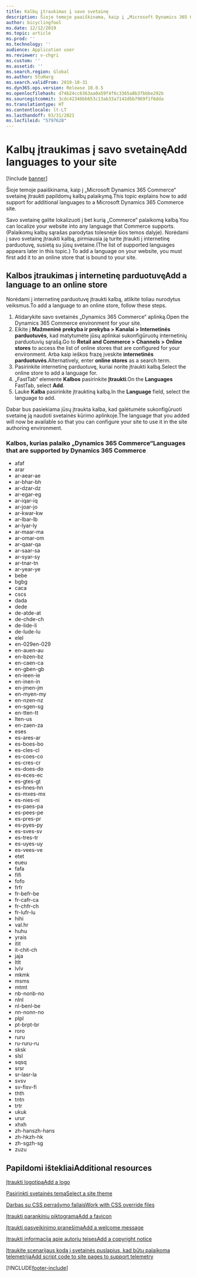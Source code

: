 ```yaml
---
title: Kalbų įtraukimas į savo svetainę
description: Šioje temoje paaiškinama, kaip į „Microsoft Dynamics 365 Commerce“ svetainę įtraukti papildomų kalbų palaikymą.
author: bicyclingfool
ms.date: 12/12/2019
ms.topic: article
ms.prod: ''
ms.technology: ''
audience: Application user
ms.reviewer: v-chgri
ms.custom: ''
ms.assetid: ''
ms.search.region: Global
ms.author: StuHarg
ms.search.validFrom: 2019-10-31
ms.dyn365.ops.version: Release 10.0.5
ms.openlocfilehash: d74b24cc6363aa0a59f4f6c3365a8b37bbbe292b
ms.sourcegitcommit: 3cdc42346bb653c13ab33a7142dbb7969f1f6dda
ms.translationtype: HT
ms.contentlocale: lt-LT
ms.lasthandoff: 03/31/2021
ms.locfileid: "5797628"
---
```

# <a name="add-languages-to-your-site"></a><span data-ttu-id="29222-103">Kalbų įtraukimas į savo svetainę</span><span class="sxs-lookup"><span data-stu-id="29222-103">Add languages to your site</span></span>

[!include [banner](includes/banner.md)]

<span data-ttu-id="29222-104">Šioje temoje paaiškinama, kaip į „Microsoft Dynamics 365 Commerce“ svetainę įtraukti papildomų kalbų palaikymą.</span><span class="sxs-lookup"><span data-stu-id="29222-104">This topic explains how to add support for additional languages to a Microsoft Dynamics 365 Commerce site.</span></span>

<span data-ttu-id="29222-105">Savo svetainę galite lokalizuoti į bet kurią „Commerce“ palaikomą kalbą.</span><span class="sxs-lookup"><span data-stu-id="29222-105">You can localize your website into any language that Commerce supports.</span></span> <span data-ttu-id="29222-106">(Palaikomų kalbų sąrašas parodytas tolesnėje šios temos dalyje). Norėdami į savo svetainę įtraukti kalbą, pirmiausia ją turite įtraukti į internetinę parduotuvę, susietą su jūsų svetaine.</span><span class="sxs-lookup"><span data-stu-id="29222-106">(The list of supported languages appears later in this topic.) To add a language on your website, you must first add it to an online store that is bound to your site.</span></span>

## <a name="add-a-language-to-an-online-store"></a><span data-ttu-id="29222-107">Kalbos įtraukimas į internetinę parduotuvę</span><span class="sxs-lookup"><span data-stu-id="29222-107">Add a language to an online store</span></span>

<span data-ttu-id="29222-108">Norėdami į internetinę parduotuvę įtraukti kalbą, atlikite toliau nurodytus veiksmus.</span><span class="sxs-lookup"><span data-stu-id="29222-108">To add a language to an online store, follow these steps.</span></span>

1. <span data-ttu-id="29222-109">Atidarykite savo svetainės „Dynamics 365 Commerce“ aplinką.</span><span class="sxs-lookup"><span data-stu-id="29222-109">Open the Dynamics 365 Commerce environment for your site.</span></span>
1. <span data-ttu-id="29222-110">Eikite į **Mažmeninė prekyba ir prekyba \> Kanalai \> Internetinės parduotuvės**, kad matytumėte jūsų aplinkai sukonfigūruotų internetinių parduotuvių sąrašą.</span><span class="sxs-lookup"><span data-stu-id="29222-110">Go to **Retail and Commerce \> Channels \> Online stores** to access the list of online stores that are configured for your environment.</span></span> <span data-ttu-id="29222-111">Arba kaip ieškos frazę įveskite **internetinės parduotuvės**.</span><span class="sxs-lookup"><span data-stu-id="29222-111">Alternatively, enter **online stores** as a search term.</span></span>
1. <span data-ttu-id="29222-112">Pasirinkite internetinę parduotuvę, kuriai norite įtraukti kalbą.</span><span class="sxs-lookup"><span data-stu-id="29222-112">Select the online store to add a language for.</span></span>
1. <span data-ttu-id="29222-113">„FastTab“ elemente **Kalbos** pasirinkite **Įtraukti**.</span><span class="sxs-lookup"><span data-stu-id="29222-113">On the **Languages** FastTab, select **Add**.</span></span>
1. <span data-ttu-id="29222-114">Lauke **Kalba** pasirinkite įtrauktiną kalbą.</span><span class="sxs-lookup"><span data-stu-id="29222-114">In the **Language** field, select the language to add.</span></span>

<span data-ttu-id="29222-115">Dabar bus pasiekiama jūsų įtraukta kalba, kad galėtumėte sukonfigūruoti svetainę ją naudoti svetainės kūrimo aplinkoje.</span><span class="sxs-lookup"><span data-stu-id="29222-115">The language that you added will now be available so that you can configure your site to use it in the site authoring environment.</span></span>

### <a name="languages-that-are-supported-by-dynamics-365-commerce"></a><span data-ttu-id="29222-116">Kalbos, kurias palaiko „Dynamics 365 Commerce“</span><span class="sxs-lookup"><span data-stu-id="29222-116">Languages that are supported by Dynamics 365 Commerce</span></span>

- <span data-ttu-id="29222-117">af</span><span class="sxs-lookup"><span data-stu-id="29222-117">af</span></span>
- <span data-ttu-id="29222-118">ar</span><span class="sxs-lookup"><span data-stu-id="29222-118">ar</span></span>
- <span data-ttu-id="29222-119">ar-ae</span><span class="sxs-lookup"><span data-stu-id="29222-119">ar-ae</span></span>
- <span data-ttu-id="29222-120">ar-bh</span><span class="sxs-lookup"><span data-stu-id="29222-120">ar-bh</span></span>
- <span data-ttu-id="29222-121">ar-dz</span><span class="sxs-lookup"><span data-stu-id="29222-121">ar-dz</span></span>
- <span data-ttu-id="29222-122">ar-eg</span><span class="sxs-lookup"><span data-stu-id="29222-122">ar-eg</span></span>
- <span data-ttu-id="29222-123">ar-iq</span><span class="sxs-lookup"><span data-stu-id="29222-123">ar-iq</span></span>
- <span data-ttu-id="29222-124">ar-jo</span><span class="sxs-lookup"><span data-stu-id="29222-124">ar-jo</span></span>
- <span data-ttu-id="29222-125">ar-kw</span><span class="sxs-lookup"><span data-stu-id="29222-125">ar-kw</span></span>
- <span data-ttu-id="29222-126">ar-lb</span><span class="sxs-lookup"><span data-stu-id="29222-126">ar-lb</span></span>
- <span data-ttu-id="29222-127">ar-ly</span><span class="sxs-lookup"><span data-stu-id="29222-127">ar-ly</span></span>
- <span data-ttu-id="29222-128">ar-ma</span><span class="sxs-lookup"><span data-stu-id="29222-128">ar-ma</span></span>
- <span data-ttu-id="29222-129">ar-om</span><span class="sxs-lookup"><span data-stu-id="29222-129">ar-om</span></span>
- <span data-ttu-id="29222-130">ar-qa</span><span class="sxs-lookup"><span data-stu-id="29222-130">ar-qa</span></span>
- <span data-ttu-id="29222-131">ar-sa</span><span class="sxs-lookup"><span data-stu-id="29222-131">ar-sa</span></span>
- <span data-ttu-id="29222-132">ar-sy</span><span class="sxs-lookup"><span data-stu-id="29222-132">ar-sy</span></span>
- <span data-ttu-id="29222-133">ar-tn</span><span class="sxs-lookup"><span data-stu-id="29222-133">ar-tn</span></span>
- <span data-ttu-id="29222-134">ar-ye</span><span class="sxs-lookup"><span data-stu-id="29222-134">ar-ye</span></span>
- <span data-ttu-id="29222-135">be</span><span class="sxs-lookup"><span data-stu-id="29222-135">be</span></span>
- <span data-ttu-id="29222-136">bg</span><span class="sxs-lookup"><span data-stu-id="29222-136">bg</span></span>
- <span data-ttu-id="29222-137">ca</span><span class="sxs-lookup"><span data-stu-id="29222-137">ca</span></span>
- <span data-ttu-id="29222-138">cs</span><span class="sxs-lookup"><span data-stu-id="29222-138">cs</span></span>
- <span data-ttu-id="29222-139">da</span><span class="sxs-lookup"><span data-stu-id="29222-139">da</span></span>
- <span data-ttu-id="29222-140">de</span><span class="sxs-lookup"><span data-stu-id="29222-140">de</span></span>
- <span data-ttu-id="29222-141">de-at</span><span class="sxs-lookup"><span data-stu-id="29222-141">de-at</span></span>
- <span data-ttu-id="29222-142">de-ch</span><span class="sxs-lookup"><span data-stu-id="29222-142">de-ch</span></span>
- <span data-ttu-id="29222-143">de-li</span><span class="sxs-lookup"><span data-stu-id="29222-143">de-li</span></span>
- <span data-ttu-id="29222-144">de-lu</span><span class="sxs-lookup"><span data-stu-id="29222-144">de-lu</span></span>
- <span data-ttu-id="29222-145">el</span><span class="sxs-lookup"><span data-stu-id="29222-145">el</span></span>
- <span data-ttu-id="29222-146">en-029</span><span class="sxs-lookup"><span data-stu-id="29222-146">en-029</span></span>
- <span data-ttu-id="29222-147">en-au</span><span class="sxs-lookup"><span data-stu-id="29222-147">en-au</span></span>
- <span data-ttu-id="29222-148">en-bz</span><span class="sxs-lookup"><span data-stu-id="29222-148">en-bz</span></span>
- <span data-ttu-id="29222-149">en-ca</span><span class="sxs-lookup"><span data-stu-id="29222-149">en-ca</span></span>
- <span data-ttu-id="29222-150">en-gb</span><span class="sxs-lookup"><span data-stu-id="29222-150">en-gb</span></span>
- <span data-ttu-id="29222-151">en-ie</span><span class="sxs-lookup"><span data-stu-id="29222-151">en-ie</span></span>
- <span data-ttu-id="29222-152">en-in</span><span class="sxs-lookup"><span data-stu-id="29222-152">en-in</span></span>
- <span data-ttu-id="29222-153">en-jm</span><span class="sxs-lookup"><span data-stu-id="29222-153">en-jm</span></span>
- <span data-ttu-id="29222-154">en-my</span><span class="sxs-lookup"><span data-stu-id="29222-154">en-my</span></span>
- <span data-ttu-id="29222-155">en-nz</span><span class="sxs-lookup"><span data-stu-id="29222-155">en-nz</span></span>
- <span data-ttu-id="29222-156">en-sg</span><span class="sxs-lookup"><span data-stu-id="29222-156">en-sg</span></span>
- <span data-ttu-id="29222-157">en-tt</span><span class="sxs-lookup"><span data-stu-id="29222-157">en-tt</span></span>
- <span data-ttu-id="29222-158">lt</span><span class="sxs-lookup"><span data-stu-id="29222-158">en-us</span></span>
- <span data-ttu-id="29222-159">en-za</span><span class="sxs-lookup"><span data-stu-id="29222-159">en-za</span></span>
- <span data-ttu-id="29222-160">es</span><span class="sxs-lookup"><span data-stu-id="29222-160">es</span></span>
- <span data-ttu-id="29222-161">es-ar</span><span class="sxs-lookup"><span data-stu-id="29222-161">es-ar</span></span>
- <span data-ttu-id="29222-162">es-bo</span><span class="sxs-lookup"><span data-stu-id="29222-162">es-bo</span></span>
- <span data-ttu-id="29222-163">es-cl</span><span class="sxs-lookup"><span data-stu-id="29222-163">es-cl</span></span>
- <span data-ttu-id="29222-164">es-co</span><span class="sxs-lookup"><span data-stu-id="29222-164">es-co</span></span>
- <span data-ttu-id="29222-165">es-cr</span><span class="sxs-lookup"><span data-stu-id="29222-165">es-cr</span></span>
- <span data-ttu-id="29222-166">es-do</span><span class="sxs-lookup"><span data-stu-id="29222-166">es-do</span></span>
- <span data-ttu-id="29222-167">es-ec</span><span class="sxs-lookup"><span data-stu-id="29222-167">es-ec</span></span>
- <span data-ttu-id="29222-168">es-gt</span><span class="sxs-lookup"><span data-stu-id="29222-168">es-gt</span></span>
- <span data-ttu-id="29222-169">es-hn</span><span class="sxs-lookup"><span data-stu-id="29222-169">es-hn</span></span>
- <span data-ttu-id="29222-170">es-mx</span><span class="sxs-lookup"><span data-stu-id="29222-170">es-mx</span></span>
- <span data-ttu-id="29222-171">es-ni</span><span class="sxs-lookup"><span data-stu-id="29222-171">es-ni</span></span>
- <span data-ttu-id="29222-172">es-pa</span><span class="sxs-lookup"><span data-stu-id="29222-172">es-pa</span></span>
- <span data-ttu-id="29222-173">es-pe</span><span class="sxs-lookup"><span data-stu-id="29222-173">es-pe</span></span>
- <span data-ttu-id="29222-174">es-pr</span><span class="sxs-lookup"><span data-stu-id="29222-174">es-pr</span></span>
- <span data-ttu-id="29222-175">es-py</span><span class="sxs-lookup"><span data-stu-id="29222-175">es-py</span></span>
- <span data-ttu-id="29222-176">es-sv</span><span class="sxs-lookup"><span data-stu-id="29222-176">es-sv</span></span>
- <span data-ttu-id="29222-177">es-tr</span><span class="sxs-lookup"><span data-stu-id="29222-177">es-tr</span></span>
- <span data-ttu-id="29222-178">es-uy</span><span class="sxs-lookup"><span data-stu-id="29222-178">es-uy</span></span>
- <span data-ttu-id="29222-179">es-ve</span><span class="sxs-lookup"><span data-stu-id="29222-179">es-ve</span></span>
- <span data-ttu-id="29222-180">et</span><span class="sxs-lookup"><span data-stu-id="29222-180">et</span></span>
- <span data-ttu-id="29222-181">eu</span><span class="sxs-lookup"><span data-stu-id="29222-181">eu</span></span>
- <span data-ttu-id="29222-182">fa</span><span class="sxs-lookup"><span data-stu-id="29222-182">fa</span></span>
- <span data-ttu-id="29222-183">fi</span><span class="sxs-lookup"><span data-stu-id="29222-183">fi</span></span>
- <span data-ttu-id="29222-184">fo</span><span class="sxs-lookup"><span data-stu-id="29222-184">fo</span></span>
- <span data-ttu-id="29222-185">fr</span><span class="sxs-lookup"><span data-stu-id="29222-185">fr</span></span>
- <span data-ttu-id="29222-186">fr-be</span><span class="sxs-lookup"><span data-stu-id="29222-186">fr-be</span></span>
- <span data-ttu-id="29222-187">fr-ca</span><span class="sxs-lookup"><span data-stu-id="29222-187">fr-ca</span></span>
- <span data-ttu-id="29222-188">fr-ch</span><span class="sxs-lookup"><span data-stu-id="29222-188">fr-ch</span></span>
- <span data-ttu-id="29222-189">fr-lu</span><span class="sxs-lookup"><span data-stu-id="29222-189">fr-lu</span></span>
- <span data-ttu-id="29222-190">hi</span><span class="sxs-lookup"><span data-stu-id="29222-190">hi</span></span>
- <span data-ttu-id="29222-191">val.</span><span class="sxs-lookup"><span data-stu-id="29222-191">hr</span></span>
- <span data-ttu-id="29222-192">hu</span><span class="sxs-lookup"><span data-stu-id="29222-192">hu</span></span>
- <span data-ttu-id="29222-193">yra</span><span class="sxs-lookup"><span data-stu-id="29222-193">is</span></span>
- <span data-ttu-id="29222-194">it</span><span class="sxs-lookup"><span data-stu-id="29222-194">it</span></span>
- <span data-ttu-id="29222-195">it-ch</span><span class="sxs-lookup"><span data-stu-id="29222-195">it-ch</span></span>
- <span data-ttu-id="29222-196">ja</span><span class="sxs-lookup"><span data-stu-id="29222-196">ja</span></span>
- <span data-ttu-id="29222-197">lt</span><span class="sxs-lookup"><span data-stu-id="29222-197">lt</span></span>
- <span data-ttu-id="29222-198">lv</span><span class="sxs-lookup"><span data-stu-id="29222-198">lv</span></span>
- <span data-ttu-id="29222-199">mk</span><span class="sxs-lookup"><span data-stu-id="29222-199">mk</span></span>
- <span data-ttu-id="29222-200">ms</span><span class="sxs-lookup"><span data-stu-id="29222-200">ms</span></span>
- <span data-ttu-id="29222-201">mt</span><span class="sxs-lookup"><span data-stu-id="29222-201">mt</span></span>
- <span data-ttu-id="29222-202">nb-no</span><span class="sxs-lookup"><span data-stu-id="29222-202">nb-no</span></span>
- <span data-ttu-id="29222-203">nl</span><span class="sxs-lookup"><span data-stu-id="29222-203">nl</span></span>
- <span data-ttu-id="29222-204">nl-be</span><span class="sxs-lookup"><span data-stu-id="29222-204">nl-be</span></span>
- <span data-ttu-id="29222-205">nn-no</span><span class="sxs-lookup"><span data-stu-id="29222-205">nn-no</span></span>
- <span data-ttu-id="29222-206">pl</span><span class="sxs-lookup"><span data-stu-id="29222-206">pl</span></span>
- <span data-ttu-id="29222-207">pt-br</span><span class="sxs-lookup"><span data-stu-id="29222-207">pt-br</span></span>
- <span data-ttu-id="29222-208">ro</span><span class="sxs-lookup"><span data-stu-id="29222-208">ro</span></span>
- <span data-ttu-id="29222-209">ru</span><span class="sxs-lookup"><span data-stu-id="29222-209">ru</span></span>
- <span data-ttu-id="29222-210">ru-ru</span><span class="sxs-lookup"><span data-stu-id="29222-210">ru-ru</span></span>
- <span data-ttu-id="29222-211">sk</span><span class="sxs-lookup"><span data-stu-id="29222-211">sk</span></span>
- <span data-ttu-id="29222-212">sl</span><span class="sxs-lookup"><span data-stu-id="29222-212">sl</span></span>
- <span data-ttu-id="29222-213">sq</span><span class="sxs-lookup"><span data-stu-id="29222-213">sq</span></span>
- <span data-ttu-id="29222-214">sr</span><span class="sxs-lookup"><span data-stu-id="29222-214">sr</span></span>
- <span data-ttu-id="29222-215">sr-la</span><span class="sxs-lookup"><span data-stu-id="29222-215">sr-la</span></span>
- <span data-ttu-id="29222-216">sv</span><span class="sxs-lookup"><span data-stu-id="29222-216">sv</span></span>
- <span data-ttu-id="29222-217">sv-fi</span><span class="sxs-lookup"><span data-stu-id="29222-217">sv-fi</span></span>
- <span data-ttu-id="29222-218">th</span><span class="sxs-lookup"><span data-stu-id="29222-218">th</span></span>
- <span data-ttu-id="29222-219">tn</span><span class="sxs-lookup"><span data-stu-id="29222-219">tn</span></span>
- <span data-ttu-id="29222-220">tr</span><span class="sxs-lookup"><span data-stu-id="29222-220">tr</span></span>
- <span data-ttu-id="29222-221">uk</span><span class="sxs-lookup"><span data-stu-id="29222-221">uk</span></span>
- <span data-ttu-id="29222-222">ur</span><span class="sxs-lookup"><span data-stu-id="29222-222">ur</span></span>
- <span data-ttu-id="29222-223">xh</span><span class="sxs-lookup"><span data-stu-id="29222-223">xh</span></span>
- <span data-ttu-id="29222-224">zh-hans</span><span class="sxs-lookup"><span data-stu-id="29222-224">zh-hans</span></span>
- <span data-ttu-id="29222-225">zh-hk</span><span class="sxs-lookup"><span data-stu-id="29222-225">zh-hk</span></span>
- <span data-ttu-id="29222-226">zh-sg</span><span class="sxs-lookup"><span data-stu-id="29222-226">zh-sg</span></span>
- <span data-ttu-id="29222-227">zu</span><span class="sxs-lookup"><span data-stu-id="29222-227">zu</span></span>

## <a name="additional-resources"></a><span data-ttu-id="29222-228">Papildomi ištekliai</span><span class="sxs-lookup"><span data-stu-id="29222-228">Additional resources</span></span>

[<span data-ttu-id="29222-229">Įtraukti logotipą</span><span class="sxs-lookup"><span data-stu-id="29222-229">Add a logo</span></span>](add-logo.md)

[<span data-ttu-id="29222-230">Pasirinkti svetainės temą</span><span class="sxs-lookup"><span data-stu-id="29222-230">Select a site theme</span></span>](select-site-theme.md)

[<span data-ttu-id="29222-231">Darbas su CSS perrašymo failais</span><span class="sxs-lookup"><span data-stu-id="29222-231">Work with CSS override files</span></span>](css-override-files.md)

[<span data-ttu-id="29222-232">Įtraukti parankinių piktogramą</span><span class="sxs-lookup"><span data-stu-id="29222-232">Add a favicon</span></span>](add-favicon.md)

[<span data-ttu-id="29222-233">Įtraukti pasveikinimo pranešimą</span><span class="sxs-lookup"><span data-stu-id="29222-233">Add a welcome message</span></span>](add-welcome-message.md)

[<span data-ttu-id="29222-234">Įtraukti informaciją apie autorių teises</span><span class="sxs-lookup"><span data-stu-id="29222-234">Add a copyright notice</span></span>](add-copyright-notice.md)

[<span data-ttu-id="29222-235">Įtraukite scenarijaus kodą į svetainės puslapius, kad būtų palaikoma telemetrija</span><span class="sxs-lookup"><span data-stu-id="29222-235">Add script code to site pages to support telemetry</span></span>](add-telemetry.md)


[!INCLUDE[footer-include](../includes/footer-banner.md)]
